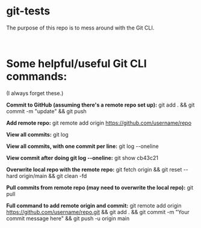 # git-tests
The purpose of this repo is to mess around with the Git CLI.

<br>

# Some helpful/useful Git CLI commands:
(I always forget these.)


**Commit to GitHub (assuming there's a remote repo set up):**
git add . && git commit -m "update" && git push

**Add remote repo:**
git remote add origin https://github.com/username/repo

**View all commits:**
git log 

**View all commits, with one commit per line:**
git log --oneline

**View commit after doing git log --oneline:**
git show cb43c21


**Overwrite local repo with the remote repo:**
git fetch origin && git reset --hard origin/main && git clean -fd 

**Pull commits from remote repo (may need to overwrite the local repo):**
git pull

**Full command to add remote origin and commit:**
git remote add origin https://github.com/username/repo.git && git add . && git commit -m "Your commit message here" && git push -u origin main

